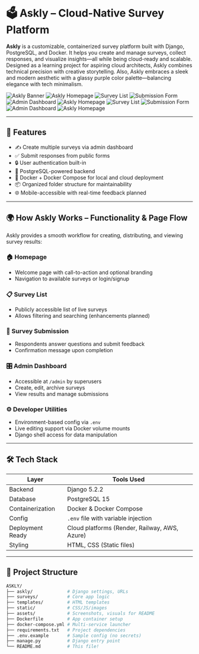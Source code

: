 # 🗳️ Askly – Cloud-Native Survey Platform

**Askly** is a customizable, containerized survey platform built with Django, PostgreSQL, and Docker. It helps you create and manage surveys, collect responses, and visualize insights—all while being cloud-ready and scalable. Designed as a learning project for aspiring cloud architects, Askly combines technical precision with creative storytelling. Also, Askly embraces a sleek and modern aesthetic with a glassy purple color palette—balancing elegance with tech minimalism.

![Askly Banner](./assets/create.png) 
![Askly Homepage](./assets/dark-dash.png)
![Survey List](./assets/survey.png)
![Submission Form](./assets/dark-home.png)
![Admin Dashboard](./assets/login.png)
![Askly Homepage](./assets/dark-survey.png)
![Survey List](./assets/dark-tem.png)
![Submission Form](./assets/dashboard.png)
![Admin Dashboard](./assets/template.png)
![Askly Homepage](./assets/homeage.png) <!-- optional banner -->

---

## 🌟 Features

- ✍️ Create multiple surveys via admin dashboard
- ✅ Submit responses from public forms
- 🔒 User authentication built-in
- 🧠 PostgreSQL-powered backend
- 🐳 Docker + Docker Compose for local and cloud deployment
- 📦 Organized folder structure for maintainability
- 🌐 Mobile-accessible with real-time feedback planned

---

## 🌍 How Askly Works – Functionality & Page Flow

Askly provides a smooth workflow for creating, distributing, and viewing survey results:

### 🏠 Homepage
- Welcome page with call-to-action and optional branding
- Navigation to available surveys or login/signup

### 📋 Survey List
- Publicly accessible list of live surveys
- Allows filtering and searching (enhancements planned)

### 📝 Survey Submission
- Respondents answer questions and submit feedback
- Confirmation message upon completion

### 🎛️ Admin Dashboard
- Accessible at `/admin` by superusers
- Create, edit, archive surveys
- View results and manage submissions

### ⚙️ Developer Utilities
- Environment-based config via `.env`
- Live editing support via Docker volume mounts
- Django shell access for data manipulation

---

## 🛠️ Tech Stack

| Layer            | Tools Used                  |
|------------------|-----------------------------|
| Backend          | Django 5.2.2                 |
| Database         | PostgreSQL 15               |
| Containerization | Docker & Docker Compose     |
| Config           | `.env` file with variable injection |
| Deployment Ready | Cloud platforms (Render, Railway, AWS, Azure) |
| Styling          | HTML, CSS (Static files)    |

---

## 📁 Project Structure

```bash
ASKLY/
├── askly/             # Django settings, URLs
├── surveys/           # Core app logic
├── templates/         # HTML templates
├── static/            # CSS/JS/images
├── assets/            # Screenshots, visuals for README
├── Dockerfile         # App container setup
├── docker-compose.yml # Multi-service launcher
├── requirements.txt   # Project dependencies
├── .env.example       # Sample config (no secrets)
├── manage.py          # Django entry point
└── README.md          # This file!
